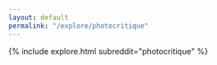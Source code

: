 ```yaml
---
layout: default
permalink: "/explore/photocritique"
---
```


<link rel="stylesheet" type="text/css" href="/static/css/explore.css">
{% include explore.html subreddit="photocritique" %}
